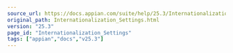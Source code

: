 ```yaml
---
source_url: https://docs.appian.com/suite/help/25.3/Internationalization_Settings.html
original_path: Internationalization_Settings.html
version: "25.3"
page_id: "Internationalization_Settings"
tags: ["appian","docs","v25.3"]
---
```



